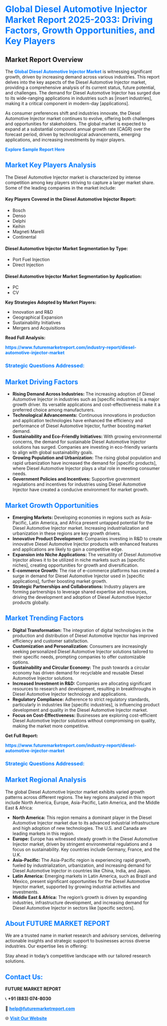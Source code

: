 <h1 style="color: #007BFF;">Global Diesel Automotive Injector Market Report 2025-2033: Driving Factors, Growth Opportunities, and Key Players</h1>

<section id="overview">
<h2>Market Report Overview</h2>
<p>The <a href="https://www.futuremarketreport.com/industry-report/diesel-automotive-injector-market" style="color: #007BFF; text-decoration: none;"><strong>Global Diesel Automotive Injector Market</strong></a> is witnessing significant growth, driven by increasing demand across various industries. This report delves into the key aspects of the Diesel Automotive Injector market, providing a comprehensive analysis of its current status, future potential, and challenges. The demand for Diesel Automotive Injector has surged due to its wide-ranging applications in industries such as [insert industries], making it a critical component in modern-day [applications].</p>
<p>As consumer preferences shift and industries innovate, the Diesel Automotive Injector market continues to evolve, offering both challenges and opportunities for stakeholders. The global market is expected to expand at a substantial compound annual growth rate (CAGR) over the forecast period, driven by technological advancements, emerging applications, and increasing investments by major players.</p>
</section>

<section id="overview">
<p><a href="https://www.futuremarketreport.com/request-sample/reportId=37126" style="color: #007BFF; text-decoration: none;"><strong>Explore Sample Report Here</strong></a></p>
</section>

<section id="key-players">
<h2 style="color: #007BFF;">Market Key Players Analysis</h2>
<p>The Diesel Automotive Injector market is characterized by intense competition among key players striving to capture a larger market share. Some of the leading companies in the market include:</p>
<h4>Key Players Covered in the Diesel Automotive Injector Report:</h4>
<ul><li>Bosch</li><li>Denso</li><li>Delphi</li><li>Keihin</li><li>Magneti Marelli</li><li>Continental</li></ul>
<h4>Diesel Automotive Injector Market Segmentation by Type:</h4>
<ul><li>Port Fuel Injection</li><li>Direct Injection</li></ul>

<h4>Diesel Automotive Injector Market Segmentation by Application:</h4>
<ul><li>PC</li><li>CV</li></ul>
<p><strong>Key Strategies Adopted by Market Players:</strong></p>
<ul>
<li>Innovation and R&D</li>
<li>Geographical Expansion</li>
<li>Sustainability Initiatives</li>
<li>Mergers and Acquisitions</li>
</ul>
</section>

<section>
<p><strong>Read Full Analysis: </strong></p><a href="https://www.futuremarketreport.com/industry-report/diesel-automotive-injector-market" style="color: #007BFF; text-decoration: none;"><strong>https://www.futuremarketreport.com/industry-report/diesel-automotive-injector-market</strong></a>
<h3 style="color: #007BFF;">Strategic Questions Addressed:</h3>
</section>

<section id="driving-factors">
<h2 style="color: #007BFF;">Market Driving Factors</h2>
<ul>
<li><strong>Rising Demand Across Industries:</strong> The increasing adoption of Diesel Automotive Injector in industries such as [specific industries] is a major growth driver. Its versatile applications and cost-effectiveness make it a preferred choice among manufacturers.</li>
<li><strong>Technological Advancements:</strong> Continuous innovations in production and application technologies have enhanced the efficiency and performance of Diesel Automotive Injector, further boosting market demand.</li>
<li><strong>Sustainability and Eco-Friendly Initiatives:</strong> With growing environmental concerns, the demand for sustainable Diesel Automotive Injector solutions has surged. Companies are investing in eco-friendly variants to align with global sustainability goals.</li>
<li><strong>Growing Population and Urbanization:</strong> The rising global population and rapid urbanization have increased the demand for [specific products], where Diesel Automotive Injector plays a vital role in meeting consumer needs.</li>
<li><strong>Government Policies and Incentives:</strong> Supportive government regulations and incentives for industries using Diesel Automotive Injector have created a conducive environment for market growth.</li>
</ul>
</section>

<section id="growth-opportunities">
<h2 style="color: #007BFF;">Market Growth Opportunities</h2>
<ul>
<li><strong>Emerging Markets:</strong> Developing economies in regions such as Asia-Pacific, Latin America, and Africa present untapped potential for the Diesel Automotive Injector market. Increasing industrialization and urbanization in these regions are key growth drivers.</li>
<li><strong>Innovative Product Development:</strong> Companies investing in R&D to create innovative Diesel Automotive Injector products with enhanced features and applications are likely to gain a competitive edge.</li>
<li><strong>Expansion into Niche Applications:</strong> The versatility of Diesel Automotive Injector allows it to be utilized in niche markets such as [specific niches], creating opportunities for growth and diversification.</li>
<li><strong>E-commerce Growth:</strong> The rise of e-commerce platforms has created a surge in demand for Diesel Automotive Injector used in [specific applications], further boosting market growth.</li>
<li><strong>Strategic Partnerships and Collaborations:</strong> Industry players are forming partnerships to leverage shared expertise and resources, driving the development and adoption of Diesel Automotive Injector products globally.</li>
</ul>
</section>

<section id="trending-factors">
<h2 style="color: #007BFF;">Market Trending Factors</h2>
<ul>
<li><strong>Digital Transformation:</strong> The integration of digital technologies in the production and distribution of Diesel Automotive Injector has improved efficiency and customer satisfaction.</li>
<li><strong>Customization and Personalization:</strong> Consumers are increasingly seeking personalized Diesel Automotive Injector solutions tailored to their specific needs, prompting companies to offer customizable options.</li>
<li><strong>Sustainability and Circular Economy:</strong> The push towards a circular economy has driven demand for recyclable and reusable Diesel Automotive Injector solutions.</li>
<li><strong>Increased Investment in R&D:</strong> Companies are allocating significant resources to research and development, resulting in breakthroughs in Diesel Automotive Injector technology and applications.</li>
<li><strong>Regulatory Compliance:</strong> Adherence to strict regulatory standards, particularly in industries like [specific industries], is influencing product development and quality in the Diesel Automotive Injector market.</li>
<li><strong>Focus on Cost-Effectiveness:</strong> Businesses are exploring cost-efficient Diesel Automotive Injector solutions without compromising on quality, making the market more competitive.</li>
</ul>
</section>

<section>
<p><strong>Get Full Report: </strong></p><a href="https://www.futuremarketreport.com/industry-report/diesel-automotive-injector-market" style="color: #007BFF; text-decoration: none;"><strong>https://www.futuremarketreport.com/industry-report/diesel-automotive-injector-market</strong></a>
<h3 style="color: #007BFF;">Strategic Questions Addressed:</h3>
</section>


<section id="regional-analysis">
<h2 style="color: #007BFF;">Market Regional Analysis</h2>
<p>The global Diesel Automotive Injector market exhibits varied growth patterns across different regions. The key regions analyzed in this report include North America, Europe, Asia-Pacific, Latin America, and the Middle East & Africa:</p>
<ul>
<li><strong>North America:</strong> This region remains a dominant player in the Diesel Automotive Injector market due to its advanced industrial infrastructure and high adoption of new technologies. The U.S. and Canada are leading markets in this region.</li>
<li><strong>Europe:</strong> Europe has witnessed steady growth in the Diesel Automotive Injector market, driven by stringent environmental regulations and a focus on sustainability. Key countries include Germany, France, and the U.K.</li>
<li><strong>Asia-Pacific:</strong> The Asia-Pacific region is experiencing rapid growth, fueled by industrialization, urbanization, and increasing demand for Diesel Automotive Injector in countries like China, India, and Japan.</li>
<li><strong>Latin America:</strong> Emerging markets in Latin America, such as Brazil and Mexico, present significant opportunities for the Diesel Automotive Injector market, supported by growing industrial activities and investments.</li>
<li><strong>Middle East & Africa:</strong> The region’s growth is driven by expanding industries, infrastructure development, and increasing demand for Diesel Automotive Injector in sectors like [specific sectors].</li>
</ul>
</section>

<footer>
<h2 style="color: #007BFF;">About FUTURE MARKET REPORT</h2>
<p>We are a trusted name in market research and advisory services, delivering actionable insights and strategic support to businesses across diverse industries. Our expertise lies in offering:</p>

<p>Stay ahead in today’s competitive landscape with our tailored research solutions.</p>

<h2 style="color: #007BFF;">Contact Us:</h2>
<p><strong>FUTURE MARKET REPORT</strong></p>
<p>📞 <strong>+91 (883) 074-8030</strong></p>
<p>📧 <strong><a href="mailto:help@futuremarketreport.com" style="color: #007BFF;">help@futuremarketreport.com</a></strong></p>
<p>🌐 <strong><a href="https://www.futuremarketreport.com/" style="color: #007BFF;">Visit Our Website</a></strong></p>
</footer>